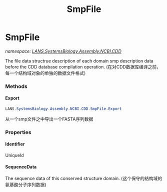 ﻿---
title: SmpFile
---

# SmpFile
_namespace: [LANS.SystemsBiology.Assembly.NCBI.CDD](N-LANS.SystemsBiology.Assembly.NCBI.CDD.html)_

The file data structrue description of each domain smp description data before the CDD database compilation operation.
 (在对CDD数据库编译之前，每一个结构域对象的单独的数据文件格式)

### Methods

#### Export
```csharp
LANS.SystemsBiology.Assembly.NCBI.CDD.SmpFile.Export
```
从一个smp文件之中导出一个FASTA序列数据



### Properties

#### Identifier
UniqueId
#### SequenceData
The sequence data of this conserved structure domain.
 (这个保守的结构域的氨基酸分子序列数据)

